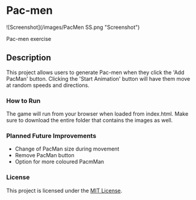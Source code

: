 # Pac-men

![Screenshot](/images/PacMen SS.png "Screenshot")

Pac-men exercise

## Description
This project allows users to generate Pac-men when they click the 'Add PacMan' button. Clicking the 'Start Animation' button will have them move at random speeds and directions. 

### How to Run
The game will run from your browser when loaded from index.html. Make sure to download the entire folder that contains the images as well. 

### Planned Future Improvements
- Change of PacMan size during movement 
- Remove PacMan button
- Option for more coloured PacmMan

### License
This project is licensed under the [MIT License](LICENSE).
